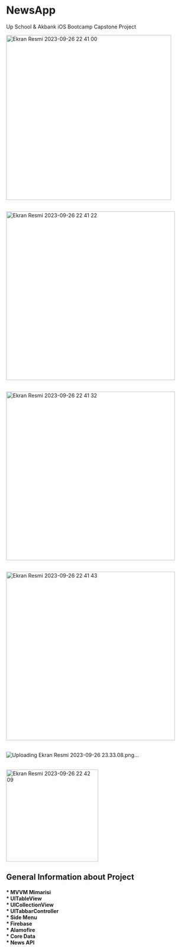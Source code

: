 # NewsApp
Up School &amp; Akbank iOS Bootcamp Capstone Project

<img width="446" alt="Ekran Resmi 2023-09-26 22 41 00" src="https://github.com/Beyzasude/NewsApp/assets/60144528/c3c741e9-173c-4645-bbad-16ddd291999d">


<br/><img width="456" alt="Ekran Resmi 2023-09-26 22 41 22" src="https://github.com/Beyzasude/NewsApp/assets/60144528/1cc54a84-33e3-4356-b895-87917839bb53">


<br/><img width="456" alt="Ekran Resmi 2023-09-26 22 41 32" src="https://github.com/Beyzasude/NewsApp/assets/60144528/a5fad28c-f797-4c89-99ed-5ccc4261ab10">


<br/><img width="456" alt="Ekran Resmi 2023-09-26 22 41 43" src="https://github.com/Beyzasude/NewsApp/assets/60144528/8d29254e-b91d-45ec-b440-84c82c8936ee">


<br/>![Uploading Ekran Resmi 2023-09-26 23.33.08.png…]()


<br/><img width="249" alt="Ekran Resmi 2023-09-26 22 42 09" src="https://github.com/Beyzasude/NewsApp/assets/60144528/f6f62200-4a84-4929-9ccf-eff7fb710e1d">

## General Information about Project

#### * MVVM Mimarisi <br/> * UITableView <br/> * UICollectionView <br/> * UITabbarController <br/> * Side Menu <br/> * Firebase <br/> * Alamofire <br/> * Core Data <br/> * News API
